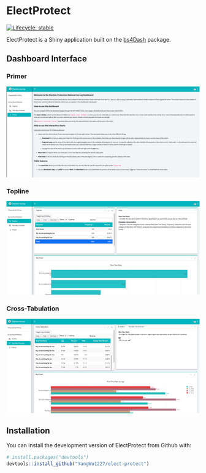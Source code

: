 
<!-- README.md is generated from README.Rmd. Please edit that file -->

# ElectProtect

<!-- badges: start -->

[![Lifecycle:
stable](https://img.shields.io/badge/lifecycle-stable-brightgreen.svg)](https://lifecycle.r-lib.org/articles/stages.html#stable)
<!-- badges: end -->

ElectProtect is a Shiny application built on the
[bs4Dash](https://rinterface.github.io/bs4Dash/) package.

## Dashboard Interface

### Primer

![](inst/extdata/primer.png)

### Topline

![](inst/extdata/topline.png)

### Cross-Tabulation

![](inst/extdata/crosstab.png)

## Installation

You can install the development version of ElectProtect from Github
with:

``` r
# install.packages("devtools")
devtools::install_github("YangWu1227/elect-protect")
```
